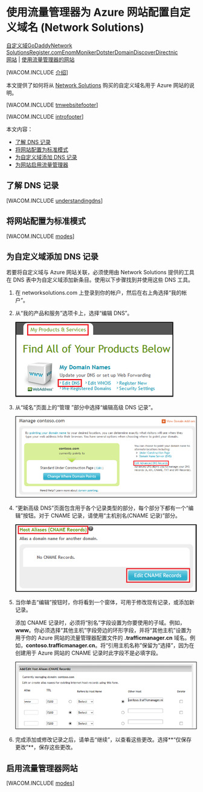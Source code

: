<properties title="Learn how to configure an Azure web site that uses 流量管理器 to use a domain name registered with Network Solutions" pageTitle="Configure a Network Solutions domain name for an Azure web site that uses 流量管理器" metaKeywords="Azure, Azure Web Sites, domain name" description="" services="web-sites" documentationCenter="" authors="larryfr, jroth" />
<tags ms.service="web-sites"
    ms.date="10/02/2014"
    wacn.date="04/11/2015"
    />

# 使用流量管理器为 Azure 网站配置自定义域名 (Network Solutions)

<div class="dev-center-tutorial-selector sublanding"><a href="/zh-cn/documentation/articles/web-sites-custom-domain-name" title="自定义域">自定义域</a><a href="/zh-cn/documentation/articles/web-sites-godaddy-custom-domain-name" title="GoDaddy">GoDaddy</a><a href="/zh-cn/documentation/articles/web-sites-network-solutions-custom-domain-name" title="Network Solutions" class="current">Network Solutions</a><a href="/zh-cn/documentation/articles/web-sites-registerdotcom-custom-domain-name" title="Register.com">Register.com</a><a href="/zh-cn/documentation/articles/web-sites-enom-custom-domain-name" title="Enom">Enom</a><a href="/zh-cn/documentation/articles/web-sites-moniker-custom-domain-name" title="Moniker">Moniker</a><a href="/zh-cn/documentation/articles/web-sites-dotster-custom-domain-name" title="Dotster">Dotster</a><a href="/zh-cn/documentation/articles/web-sites-domaindiscover-custom-domain-name" title="DomainDiscover">DomainDiscover</a><a href="/zh-cn/documentation/articles/web-sites-directnic-custom-domain-name" title="Directnic">Directnic</a></div>

<div class="dev-center-tutorial-subselector"><a href="/zh-cn/documentation/articles/web-sites-network-solutions-custom-domain-name/" title="网站">网站</a> | <a href="/zh-cn/documentation/articles/web-sites-network-solutions-traffic-manager-custom-domain-name/" title="使用流量管理器的网站" class="current">使用流量管理器的网站</a></div>

[WACOM.INCLUDE [介绍][介绍]]

本文提供了如何将从 [Network Solutions][1] 购买的自定义域名用于 Azure 网站的说明。

[WACOM.INCLUDE [tmwebsitefooter][tmwebsitefooter]]

[WACOM.INCLUDE [introfooter][introfooter]]

本文内容：

-   [了解 DNS 记录][了解 DNS 记录]
-   [将网站配置为标准模式][将网站配置为标准模式]
-   [为自定义域添加 DNS 记录][为自定义域添加 DNS 记录]
-   [为网站启用流量管理器][为网站启用流量管理器]

## <a name="understanding-records"></a>了解 DNS 记录

[WACOM.INCLUDE [understandingdns][understandingdns]]

## <a name="bkmk_configsharedmode"></a>将网站配置为标准模式

[WACOM.INCLUDE [modes][modes]]

<a name="bkmk_configurecname"></a>

## 为自定义域添加 DNS 记录

</p>
若要将自定义域与 Azure 网站关联，必须使用由 Network Solutions 提供的工具在 DNS 表中为自定义域添加新条目。使用以下步骤找到并使用这些 DNS 工具。

1.  在 networksolutions.com 上登录到你的帐户，然后在右上角选择“我的帐户”。

2.  从“我的产品和服务”选项卡上，选择“编辑 DNS”。

    ![编辑 DNS 页面][编辑 DNS 页面]

3.  从“域名”页面上的“管理 <yourdomainname>”部分中选择“编辑高级 DNS 记录”。

    ![突出显示了编辑高级 DNS 记录的域名页][突出显示了编辑高级 DNS 记录的域名页]

4.  “更新高级 DNS”页面包含用于各个记录类型的部分，每个部分下都有一个“编辑”按钮。对于 CNAME 记录，请使用“主机别名(CNAME 记录)”部分。

    ![更新高级 DNS 页面][更新高级 DNS 页面]

5.  当你单击“编辑”按钮时，你将看到一个窗体，可用于修改现有记录，或添加新记录。

    添加 CNAME 记录时，必须将“别名”字段设置为你要使用的子域。例如，**www**。你必须选择“其他主机”字段旁边的环形字段，并将“其他主机”设置为用于你的 Azure 网站的流量管理器配置文件的 **.trafficmanager.cn** 域名。例如，**contoso.trafficmanager.cn**。将“引用主机名称”保留为“选择”，因为在创建用于 Azure 网站的 CNAME 记录时此字段不是必填字段。

    ![cname 窗体][cname 窗体]

6.  完成添加或修改记录之后，请单击“继续”，以查看这些更改。选择**“仅保存更改”**，保存这些更改。

## <a name="enabledomain"></a>启用流量管理器网站

[WACOM.INCLUDE [modes][2]]

  [自定义域]: /zh-cn/documentation/articles/web-sites-custom-domain-name "自定义域"
  [GoDaddy]: /zh-cn/documentation/articles/web-sites-godaddy-custom-domain-name "GoDaddy"
  [Network Solutions]: /zh-cn/documentation/articles/web-sites-network-solutions-custom-domain-name "Network Solutions"
  [Register.com]: /zh-cn/documentation/articles/web-sites-registerdotcom-custom-domain-name "Register.com"
  [Enom]: /zh-cn/documentation/articles/web-sites-enom-custom-domain-name "Enom"
  [Moniker]: /zh-cn/documentation/articles/web-sites-moniker-custom-domain-name "Moniker"
  [Dotster]: /zh-cn/documentation/articles/web-sites-dotster-custom-domain-name "Dotster"
  [DomainDiscover]: /zh-cn/documentation/articles/web-sites-domaindiscover-custom-domain-name "DomainDiscover"
  [Directnic]: /zh-cn/documentation/articles/web-sites-directnic-custom-domain-name "Directnic"
  [网站]: /zh-cn/documentation/articles/web-sites-network-solutions-custom-domain-name/ "网站"
  [使用流量管理器的网站]: /zh-cn/documentation/articles/web-sites-network-solutions-traffic-manager-custom-domain-name/ "使用流量管理器的网站"
  [介绍]: ../includes/custom-dns-web-site-intro-traffic-manager.md
  [1]: https://networksolutions.com
  [tmwebsitefooter]: ../includes/custom-dns-web-site-traffic-manager-notes.md
  [introfooter]: ../includes/custom-dns-web-site-intro-notes.md
  [了解 DNS 记录]: #understanding-records
  [将网站配置为标准模式]: #bkmk_configsharedmode
  [为自定义域添加 DNS 记录]: #bkmk_configurecname
  [为网站启用流量管理器]: #enabledomain
  [understandingdns]: ../includes/custom-dns-web-site-understanding-dns-traffic-manager.md
  [modes]: ../includes/custom-dns-web-site-modes-traffic-manager.md
  [编辑 DNS 页面]: ./media/web-sites-custom-domain-name/ns-editdns.png
  [突出显示了编辑高级 DNS 记录的域名页]: ./media/web-sites-custom-domain-name/ns-editadvanced.png
  [更新高级 DNS 页面]: ./media/web-sites-custom-domain-name/ns-updatecnameadvanced.png
  [cname 窗体]: ./media/web-sites-custom-domain-name/ns-cnametm.png
  [2]: ../includes/custom-dns-web-site-enable-on-traffic-manager.md
